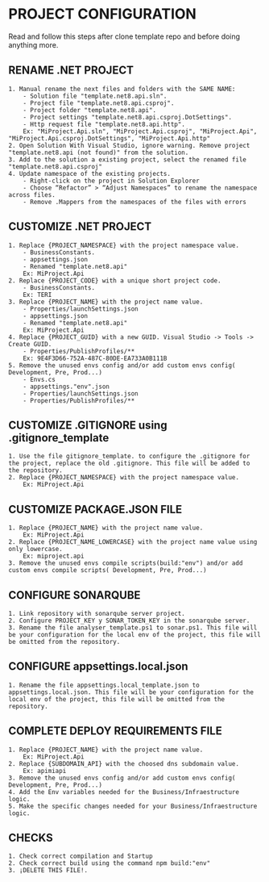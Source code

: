 # PROJECT CONFIGURATION

Read and follow this steps after clone template repo and  before doing anything more.

## RENAME .NET PROJECT
	1. Manual rename the next files and folders with the SAME NAME:
		- Solution file "template.net8.api.sln".
		- Project file "template.net8.api.csproj".
		- Project folder "template.net8.api".
		- Project settings "template.net8.api.csproj.DotSettings".
		- Http request file "template.net8.api.http".
		Ex: "MiProject.Api.sln", "MiProject.Api.csproj", "MiProject.Api", "MiProject.Api.csproj.DotSettings", "MiProject.Api.http"
	2. Open Solution With Visual Studio, ignore warning. Remove project "template.net8.api (not found)" from the solution.
	3. Add to the solution a existing project, select the renamed file "template.net8.api.csproj"
	4. Update namespace of the existing projects. 
		- Right-click on the project in Solution Explorer
		- Choose “Refactor” > “Adjust Namespaces” to rename the namespace across files.
		- Remove .Mappers from the namespaces of the files with errors

## CUSTOMIZE .NET PROJECT
	1. Replace {PROJECT_NAMESPACE} with the project namespace value. 
		- BusinessConstants.
		- appsettings.json
		- Renamed "template.net8.api"
		Ex: MiProject.Api
	2. Replace {PROJECT_CODE} with a unique short project code. 
		- BusinessConstants.
		Ex: TERI
	3. Replace {PROJECT_NAME} with the project name value. 
		- Properties/launchSettings.json
		- appsettings.json
		- Renamed "template.net8.api"
		Ex: MiProject.Api
	4. Replace {PROJECT_GUID} with a new GUID. Visual Studio -> Tools -> Create GUID.
		- Properties/PublishProfiles/**
		Ex: 9E4F3D66-752A-487C-80DE-EA733A0B111B
	5. Remove the unused envs config and/or add custom envs config( Development, Pre, Prod...)
		- Envs.cs
		- appsettings."env".json
		- Properties/launchSettings.json
		- Properties/PublishProfiles/**
		
## CUSTOMIZE .GITIGNORE using .gitignore_template
	1. Use the file gitignore_template. to configure the .gitignore for the project, replace the old .gitignore. This file will be added to the repository.
	2. Replace {PROJECT_NAMESPACE} with the project namespace value.
		Ex: MiProject.Api

## CUSTOMIZE PACKAGE.JSON FILE
	1. Replace {PROJECT_NAME} with the project name value. 
		Ex: MiProject.Api
	2. Replace {PROJECT_NAME_LOWERCASE} with the project name value using only lowercase. 
		Ex: miproject.api
	3. Remove the unused envs compile scripts(build:"env") and/or add custom envs compile scripts( Development, Pre, Prod...)
		
## CONFIGURE SONARQUBE
	1. Link repository with sonarqube server project.
	2. Configure PROJECT_KEY y SONAR_TOKEN_KEY in the sonarqube server.
	3. Rename the file analyser_template.ps1 to sonar.ps1. This file will be your configuration for the local env of the project, this file will be omitted from the repository.
	
## CONFIGURE appsettings.local.json
	1. Rename the file appsettings.local_template.json to appsettings.local.json. This file will be your configuration for the local env of the project, this file will be omitted from the repository.
	
## COMPLETE DEPLOY REQUIREMENTS FILE
	1. Replace {PROJECT_NAME} with the project name value.
		Ex: MiProject.Api
	2. Replace {SUBDOMAIN_API} with the choosed dns subdomain value. 
		Ex: apimiapi
	3. Remove the unused envs config and/or add custom envs config( Development, Pre, Prod...)
	4. Add the Env variables needed for the Business/Infraestructure logic.
	5. Make the specific changes needed for your Business/Infraestructure logic.
	
## CHECKS
	1. Check correct compilation and Startup
	2. Check correct build using the command npm build:"env"
	3. ¡DELETE THIS FILE!.